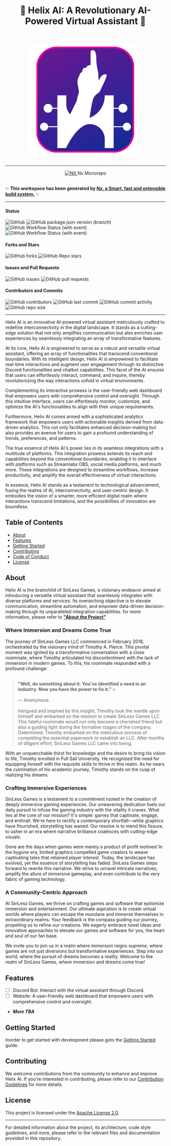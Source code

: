 <div align="center"> <h1 size="7">
    🎉 Helix AI: A Revolutionary AI-Powered Virtual Assistant 🎉
</h1> </div>
<br/>
<br/>
<div align="center">
    <a href="https://helixaibot.com/" target="blank">
        <img
            src="docs/images/helix/Favicon-01.png"
            width="350"
            alt="Helix Ai Logo"
        />
    </a>
</div>
<br/>

---

<div align="center">
  <a  alt="Nx logo" href="https://nx.dev" target="_blank" rel="noreferrer">
    <img src="https://raw.githubusercontent.com/nrwl/nx/master/images/nx-logo.png" width="45" alt="NX">
  </a>
  Nx Monorepo
</div>
<br/>

✨ **This workspace has been generated by [Nx, a Smart, fast and extensible build system.](https://nx.dev)** ✨

---

#### Status

![GitHub](https://img.shields.io/github/license/SinLess-Games-LLC/Helix-AI?style=for-the-badge)
![GitHub package.json version (branch)](https://img.shields.io/github/package-json/v/SinLess-Games-LLC/Helix-AI/master?style=for-the-badge)
![GitHub Workflow Status (with event)](https://img.shields.io/github/actions/workflow/status/SinLess-Games-LLC/Helix-AI/nx-workflow.yml?style=for-the-badge&label=Nx%20Pipeline%20Status)
![GitHub Workflow Status (with event)](https://img.shields.io/github/actions/workflow/status/SinLess-Games-LLC/Helix-AI/labeler.yaml?style=for-the-badge&label=Label%20PR%20workflow)

#### Forks and Stars

![GitHub forks](https://img.shields.io/github/forks/SinLess-Games-LLC/Helix-AI?style=for-the-badge)
![GitHub Repo stars](https://img.shields.io/github/stars/Sinless-Games-LLC/Helix-AI?style=for-the-badge)

#### Issues and Pull Requests

![GitHub issues](https://img.shields.io/github/issues/SinLess-Games-LLC/Helix-AI?style=for-the-badge)
![GitHub pull requests](https://img.shields.io/github/issues-pr/SinLess-Games-LLC/Helix-AI?style=for-the-badge)

#### Contributors and Commits

![GitHub contributors](https://img.shields.io/github/contributors/SinLess-Games-LLC/Helix-AI?style=for-the-badge)
![GitHub last commit](https://img.shields.io/github/last-commit/SinLess-Games-LLC/Helix-AI?style=for-the-badge)
![GitHub commit activity](https://img.shields.io/github/commit-activity/m/SinLess-Games-LLC/Helix-AI?style=for-the-badge)
![GitHub repo size](https://img.shields.io/github/repo-size/SinLess-Games-LLC/Helix-AI?style=for-the-badge)

---

Helix AI is an innovative AI-powered virtual assistant meticulously crafted to redefine interconnectivity in the digital landscape.
It stands as a cutting-edge solution that not only amplifies communication but also enriches user experiences by seamlessly
integrating an array of transformative features.

At its core, Helix AI is engineered to serve as a robust and versatile virtual assistant, offering an array of functionalities that
transcend conventional boundaries. With its intelligent design, Helix AI is empowered to facilitate real-time interactions and
augment user engagement through its distinctive Discord functionalities and chatbot capabilities. This facet of the AI ensures that
users can effortlessly interact, command, and inquire, thereby revolutionizing the way interactions unfold in virtual environments.

Complementing its interactive prowess is the user-friendly web dashboard that empowers users with comprehensive control and oversight.
Through this intuitive interface, users can effortlessly monitor, customize, and optimize the AI's functionalities to align with
their unique requirements.

Furthermore, Helix AI comes armed with a sophisticated analytics framework that empowers users with actionable insights derived from
data-driven analytics. This not only facilitates enhanced decision-making but also provides an avenue for users to gain a profound
understanding of trends, preferences, and patterns.

The true essence of Helix AI's power lies in its seamless integrations with a multitude of platforms. This integration prowess extends
its reach and capabilities beyond the conventional boundaries, enabling it to interface with platforms such as Streamlabs OBS, social
media platforms, and much more. These integrations are designed to streamline workflows, increase productivity, and amplify the
overall effectiveness of virtual interactions.

In essence, Helix AI stands as a testament to technological advancement, fusing the realms of AI, interconnectivity, and user-centric
design. It embodies the vision of a smarter, more efficient digital realm where interactions transcend limitations, and the
possibilities of innovation are boundless.

## Table of Contents

- [About](#about)
- [Features](#features)
- [Getting Started](#getting-started)
- [Contributing](#contributing)
- [Code of Conduct](CODE_OF_CONDUCT.md)
- [License](LICENSE)

## About

Helix AI is the brainchild of SinLess Games, a visionary endeavor aimed at introducing a versatile virtual assistant that seamlessly
integrates with diverse platforms and services. Its overarching objective is to elevate communication, streamline automation, and
empower data-driven decision-making through its unparalleled integration capabilities. for more information, please refer to
[**"About the Project"**](docs/About-The-Project/Readme.md)

### Where Immersion and Dreams Come True

The journey of SinLess Games LLC commenced in February 2018, orchestrated by the visionary mind of Timothy A. Pierce. This pivotal
moment was ignited by a transformative conversation with a close roommate, where Timothy articulated his discontentment with the lack
of immersion in modern games. To this, his roommate responded with a profound challenge:
<br/>
<br/>

> **"Well, do something about it. You've identified a need in an industry. Now you have the power to fix it."** > <br/> <br/>
> — Anonymous
> <br/> <br/>
> Intrigued and inspired by this insight, Timothy took the mantle upon himself and embarked on the mission to create SinLess Games LLC.
> This fateful roommate would not only become a cherished friend but also a guiding light during the formative stages of the company.
> Determined, Timothy embarked on the meticulous process of completing the essential paperwork to establish an LLC. After months of
> diligent effort, SinLess Games LLC came into being.

With an unquenchable thirst for knowledge and the desire to bring his vision to life, Timothy enrolled in Full Sail University. He
recognized the need for equipping himself with the requisite skills to thrive in this realm. As he nears the culmination of his
academic journey, Timothy stands on the cusp of realizing his dreams.

### Crafting Immersive Experiences

SinLess Games is a testament to a commitment rooted in the creation of deeply immersive gaming experiences. Our unwavering dedication
fuels our daily pursuit to infuse the gaming industry with the vitality it craves. What lies at the core of our mission? It's simple:
games that captivate, engage, and enthrall. We're here to rectify a contemporary shortfall—while graphics have flourished,
storytelling has waned. Our resolve is to mend this fissure, to usher in an era where narrative brilliance coalesces with
cutting-edge visuals.

Gone are the days when games were merely a product of profit motives! In the bygone era, limited graphics compelled game creators to
weave captivating tales that retained player interest. Today, the landscape has evolved, yet the essence of storytelling has faded.
SinLess Games steps forward to rewrite this narrative. We strive to unravel intricate narratives, amplify the allure of immersive
gameplay, and even contribute to the very fabric of gaming technology.

### A Community-Centric Approach

At SinLess Games, we thrive on crafting games and software that epitomize immersion and entertainment. Our ultimate aspiration is to
create virtual worlds where players can escape the mundane and immerse themselves in extraordinary realms. Your feedback is the
compass guiding our journey, propelling us to refine our creations. We eagerly embrace novel ideas and innovative approaches to
elevate our games and software for you, the heart and soul of our fan base.

We invite you to join us in a realm where immersion reigns supreme, where games are not just diversions but transformative
experiences. Step into our world, where the pursuit of dreams becomes a reality. Welcome to the realm of SinLess Games, where
immersion and dreams come true!

## Features

- [ ] Discord Bot: Interact with the virtual assistant through Discord.
- [ ] Website: A user-friendly web dashboard that empowers users with comprehensive control and oversight.
- **_More TBA_**

## Getting Started

Inorder to get started with development please goto the [Getting Started](docs/getting-started.md) guide.

## Contributing

We welcome contributions from the community to enhance and improve Helix AI. If you're interested in contributing, please refer to
our [Contribution Guidelines](docs/contributing.md) for more details.

## License

This project is licensed under the [Apache License 2.0](LICENSE).

---

For detailed information about the project, its architecture, code style guidelines, and more, please refer to the relevant
files and documentation provided in this repository.
